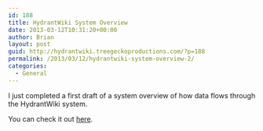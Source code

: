 ```yaml
---
id: 188
title: HydrantWiki System Overview
date: 2013-03-12T10:31:20+00:00
author: Brian
layout: post
guid: http://hydrantwiki.treegeckoproductions.com/?p=188
permalink: /2013/03/12/hydrantwiki-system-overview-2/
categories:
  - General
---
```

I just completed a first draft of a system overview of how data flows through the HydrantWiki system.

You can check it out [here](http://hydrantwiki.treegeckoproductions.com/technical-overview/hydrantwiki-system-overview/ "HydrantWiki System Overview").